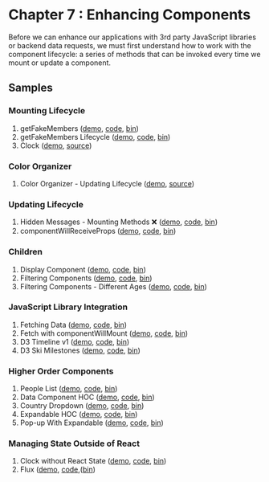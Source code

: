 Chapter 7 : Enhancing Components
==================
Before we can enhance our applications with 3rd party JavaScript libraries or backend data requests, we must
first understand how to work with the component lifecycle: a series of methods that can be invoked every time we
mount or update a component.

Samples
--------

### Mounting Lifecycle

  1. getFakeMembers ([demo](https://rawgit.com/MoonHighway/learning-react/master/chapter-07/01-mounting-lifecycle/01-mounting.html), [code](http://github.com/MoonHighway/learning-react/blob/master/chapter-07/01-mounting-lifecycle/01-mounting.html), [bin](http://jsbin.com/qobiwit/1/edit?js,console))
  2. getFakeMembers Lifecycle ([demo](https://rawgit.com/MoonHighway/learning-react/master/chapter-07/01-mounting-lifecycle/02-mounting.html), [code](http://github.com/MoonHighway/learning-react/blob/master/chapter-07/01-mounting-lifecycle/02-mounting.html), [bin](http://jsbin.com/qobiwit/2/edit?js,output))
  3. Clock ([demo](https://rawgit.com/MoonHighway/learning-react/master/chapter-07/mounting-lifecycle-clock/dist/index.html),
  [source](https://github.com/MoonHighway/learning-react/blob/master/chapter-07/mounting-lifecycle-clock))

### Color Organizer

  1. Color Organizer - Updating Lifecycle ([demo](https://rawgit.com/MoonHighway/learning-react/master/chapter-07/color-organizer/dist/index.html),
  [source](https://github.com/MoonHighway/learning-react/blob/master/chapter-07/color-organizer))

### Updating Lifecycle

  1. Hidden Messages - Mounting Methods ❌ ([demo](https://rawgit.com/MoonHighway/learning-react/master/chapter-07/02-updating-lifecycle/01-updating.html), [code](http://github.com/MoonHighway/learning-react/blob/master/chapter-07/02-updating-lifecycle/01-updating.html), [bin](http://jsbin.com/buvutef/1/edit?js,output))
  2. componentWillReceiveProps ([demo](https://rawgit.com/MoonHighway/learning-react/master/chapter-07/02-updating-lifecycle/02-updating.html), [code](http://github.com/MoonHighway/learning-react/blob/master/chapter-07/02-updating-lifecycle/02-updating.html), [bin](http://jsbin.com/buvutef/2/edit?js,output))

### Children

  1. Display Component ([demo](https://rawgit.com/MoonHighway/learning-react/master/chapter-07/03-children/01-children.html), [code](http://github.com/MoonHighway/learning-react/blob/master/chapter-07/03-children/01-children.html), [bin](http://jsbin.com/filikap/1/edit?js,output))
  2. Filtering Components ([demo](https://rawgit.com/MoonHighway/learning-react/master/chapter-07/03-children/02-children.html), [code](http://github.com/MoonHighway/learning-react/blob/master/chapter-07/03-children/02-children.html), [bin](http://jsbin.com/filikap/2/edit?js,output))
  3. Filtering Components - Different Ages ([demo](https://rawgit.com/MoonHighway/learning-react/master/chapter-07/03-children/03-children.html), [code](http://github.com/MoonHighway/learning-react/blob/master/chapter-07/03-children/03-children.html), [bin](http://jsbin.com/filikap/3/edit?js,output))

### JavaScript Library Integration

  1. Fetching Data ([demo](https://rawgit.com/MoonHighway/learning-react/master/chapter-07/04-library-integration/01-libraries.html), [code](http://github.com/MoonHighway/learning-react/blob/master/chapter-07/04-library-integration/01-libraries.html), [bin](http://jsbin.com/levaduv/1/edit?js,output))
  2. Fetch with componentWillMount ([demo](https://rawgit.com/MoonHighway/learning-react/master/chapter-07/04-library-integration/02-libraries.html), [code](http://github.com/MoonHighway/learning-react/blob/master/chapter-07/04-library-integration/02-libraries.html), [bin](http://jsbin.com/levaduv/2/edit?js,output))
  3. D3 Timeline v1 ([demo](https://rawgit.com/MoonHighway/learning-react/master/chapter-07/04-library-integration/03-libraries.html), [code](http://github.com/MoonHighway/learning-react/blob/master/chapter-07/04-library-integration/03-libraries.html), [bin](http://jsbin.com/levaduv/3/edit?js,output))
  4. D3 Ski Milestones ([demo](https://rawgit.com/MoonHighway/learning-react/master/chapter-07/04-library-integration/04-libraries.html), [code](http://github.com/MoonHighway/learning-react/blob/master/chapter-07/04-library-integration/04-libraries.html), [bin](http://jsbin.com/levaduv/4/edit?js,output))

### Higher Order Components

  1. People List ([demo](https://rawgit.com/MoonHighway/learning-react/master/chapter-07/05-higher-order-components/01-hocs.html), [code](http://github.com/MoonHighway/learning-react/blob/master/chapter-07/05-higher-order-components/01-hocs.html), [bin](http://jsbin.com/nitagof/1/edit?js,output))
  2. Data Component HOC ([demo](https://rawgit.com/MoonHighway/learning-react/master/chapter-07/05-higher-order-components/02-hocs.html), [code](http://github.com/MoonHighway/learning-react/blob/master/chapter-07/05-higher-order-components/02-hocs.html), [bin](http://jsbin.com/nitagof/2/edit?js,output))
  3. Country Dropdown ([demo](https://rawgit.com/MoonHighway/learning-react/master/chapter-07/05-higher-order-components/03-hocs.html), [code](http://github.com/MoonHighway/learning-react/blob/master/chapter-07/05-higher-order-components/03-hocs.html), [bin](http://jsbin.com/nitagof/3/edit?js,output))
  4. Expandable HOC ([demo](https://rawgit.com/MoonHighway/learning-react/master/chapter-07/05-higher-order-components/04-hocs.html), [code](http://github.com/MoonHighway/learning-react/blob/master/chapter-07/05-higher-order-components/04-hocs.html), [bin](http://jsbin.com/nitagof/4/edit?js,output))
  5. Pop-up With Expandable ([demo](https://rawgit.com/MoonHighway/learning-react/master/chapter-07/05-higher-order-components/04-hocs.html), [code](http://github.com/MoonHighway/learning-react/blob/master/chapter-07/05-higher-order-components/04-hocs.html), [bin](http://jsbin.com/nitagof/5/edit?js,output))

### Managing State Outside of React

  1. Clock without React State ([demo](https://rawgit.com/MoonHighway/learning-react/master/chapter-07/06-managing-state-outside-react/01-state.html), [code](http://github.com/MoonHighway/learning-react/blob/master/chapter-07/06-managing-state-outside-react/01-state.html), [bin](http://jsbin.com/juxewiw/1/edit?js,output))
  2. Flux ([demo](https://rawgit.com/MoonHighway/learning-react/master/chapter-07/06-managing-state-outside-react/02-flux.html), [code](http://github.com/MoonHighway/learning-react/blob/master/chapter-07/06-managing-state-outside-react/02-flux.html),([bin](http://jsbin.com/juxewiw/2/edit?js,console,output))
